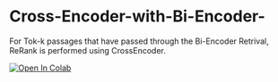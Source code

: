 # Cross-Encoder-with-Bi-Encoder-
For Tok-k passages that have passed through the Bi-Encoder Retrival, ReRank is performed using CrossEncoder.

[![Open In Colab](https://colab.research.google.com/assets/colab-badge.svg)](https://colab.research.google.com/drive/1qkVMPM8Hw8n4gGs2_-Wacp8oKMVvAokS?usp=sharing)
